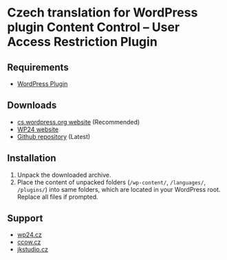 # Czech translation for WordPress plugin Content Control – User Access Restriction Plugin


## Requirements

* [WordPress Plugin](https://cs.wordpress.org/plugins/content-control/)

## Downloads

* [cs.wordpress.org website](https://translate.wordpress.org/locale/cs/default/wp-plugins/content-control/) (Recommended)
* [WP24 website](https://www.wp24.cz/content-control)
* [Github repository](https://github.com/WordPress24CZ/Content-Control-User-Access-Restriction-Plugin/releases) (Latest)

## Installation

1. Unpack the downloaded archive.
2. Place the content of unpacked folders (`/wp-content/`, `/languages/`, `/plugins/`) into same folders, which are located in
   your WordPress root. Replace all files if prompted.
   
## Support

* [wp24.cz](https://www.wp24.cz)
* [ccow.cz](https://ccow.cz/)
* [jkstudio.cz](https://www.jkstudio.cz)
